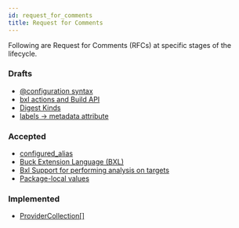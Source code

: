 ```yaml
---
id: request_for_comments
title: Request for Comments
---
```


Following are Request for Comments (RFCs) at specific stages of the lifecycle.

### Drafts

- [@configuration syntax](rfcs/drafts/configuration-at-syntax.md)
- [bxl actions and Build API](rfcs/drafts/bxl-actions.md)
- [Digest Kinds](rfcs/drafts/digest-kinds.md)
- [labels -> metadata attribute](rfcs/attr-metadata.md)

### Accepted

- [configured_alias](rfcs/configured-alias.md)
- [Buck Extension Language (BXL)](rfcs/bxl.md)
- [Bxl Support for performing analysis on targets](rfcs/bxl-analysis.md)
- [Package-local values](rfcs/package-local-values.md)

### Implemented

- [ProviderCollection[]](rfcs/implemented/provider-collection-at.md)
